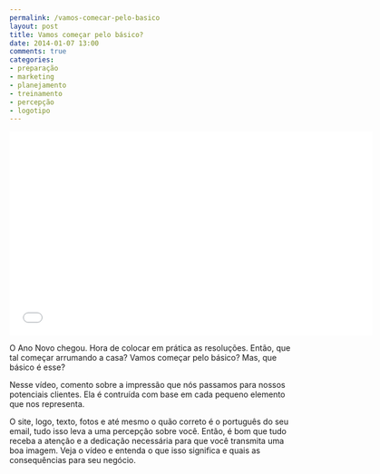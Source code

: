 ```yaml
---
permalink: /vamos-comecar-pelo-basico
layout: post
title: Vamos começar pelo básico?
date: 2014-01-07 13:00
comments: true
categories: 
- preparação
- marketing
- planejamento
- treinamento
- percepção
- logotipo
---
```

<iframe width="640" height="360" src="//www.youtube.com/embed/ncGRbptS69M" frameborder="0" allowfullscreen></iframe>

O Ano Novo chegou. Hora de colocar em prática as resoluções. Então, que tal começar arrumando a casa? Vamos começar pelo básico? Mas, que básico é esse?

Nesse vídeo, comento sobre a impressão que nós passamos para nossos potenciais clientes. Ela é contruída com base em cada pequeno elemento que nos representa. 

O site, logo, texto, fotos e até mesmo o quão correto é o português do seu email, tudo isso leva a uma percepção sobre você. Então, é bom que tudo receba a atenção e a dedicação necessária para que você transmita uma boa imagem. Veja o vídeo e entenda o que isso significa e quais as consequências para seu negócio.

[1]: http://500px.com/photo/55599812
[2]: http://www.magdalenaroeseler.com